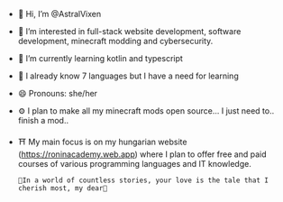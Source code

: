 - 👋 Hi, I’m @AstralVixen
- 👀 I’m interested in full-stack website development, software development, minecraft modding and cybersecurity.
- 🌱 I’m currently learning kotlin and typescript
- 🧠 I already know 7 languages but I have a need for learning
- 😄 Pronouns: she/her
- ⚙️ I plan to make all my minecraft mods open source... I just need to.. finish a mod..
- ⛩️ My main focus is on my hungarian website (https://roninacademy.web.app) where I plan to offer free and paid courses of various programming languages and IT knowledge.

      💞️In a world of countless stories, your love is the tale that I cherish most, my dear💞️
<!---
AstralVixen/AstralVixen is a ✨ special ✨ repository because its `README.md` (this file) appears on your GitHub profile.
You can click the Preview link to take a look at your changes.
--->

